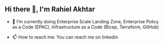 ## Hi there 👋, I'm Rahiel Akhtar

<!--
**raheel1906/raheel1906** is a ✨ _special_ ✨ repository because its `README.md` (this file) appears on your GitHub profile.
-->

- 🔭 I’m currently doing Enterprise Scale Landing Zone, Enterprise Policy as a Code (EPAC), Infrastructure as a Code (Bicep, Terraform, GitHub)
<!-- - 🌱 I’m currently learning ... -->
- 📫 How to reach me: You can reach me on linkedin

<!-- ![Top Languages](https://github-readme-stats.vercel.app/api/top-langs/?username=raheel1906&layout=compact&theme=dark) -->
